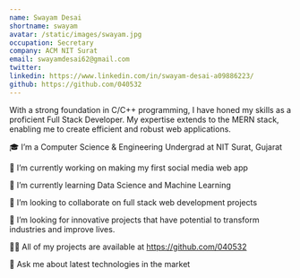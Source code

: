 ```yaml
---
name: Swayam Desai
shortname: swayam
avatar: /static/images/swayam.jpg
occupation: Secretary
company: ACM NIT Surat
email: swayamdesai62@gmail.com
twitter:
linkedin: https://www.linkedin.com/in/swayam-desai-a09886223/
github: https://github.com/040532
---
```


With a strong foundation in C/C++ programming, I have honed my skills as a proficient Full Stack Developer. My expertise extends to the MERN stack, enabling me to create efficient and robust web applications.

🎓 I’m a Computer Science & Engineering Undergrad at NIT Surat, Gujarat

🔭 I’m currently working on making my first social media web app

🌱 I’m currently learning Data Science and Machine Learning

👯 I’m looking to collaborate on full stack web development projects

🤝 I’m looking for innovative projects that have potential to transform industries and improve lives.

👨‍💻 All of my projects are available at https://github.com/040532

💬 Ask me about latest technologies in the market
